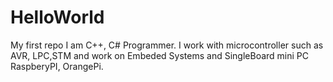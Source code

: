 # HelloWorld
My first repo
I am C++, C# Programmer. 
I work with microcontroller such as AVR, LPC,STM and work on Embeded Systems and SingleBoard mini PC RaspberyPI, OrangePi.
